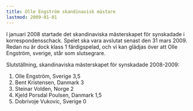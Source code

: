 ```yaml
---
title: Olle Engström skandinavisk mästare
lastmod: 2009-01-01
---
```


I januari 2008 startade det skandinaviska mästerskapet för synskadade i korrespondensschack. Spelet ska vara avslutat senast den 31 mars 2009. Redan nu är dock klass 1 färdigspelad, och vi kan glädjas över att Olle Engström, sverige, står som slutsegrare.

Slutställning, skandinaviska mästerskapet för synskadade 2008-2009:

1. Olle Engström, Sverige 3,5
2. Bent Kristensen, Danmark 3
3. Steinar Volden, Norge 2
4. Kjeld Porsdal Poulsen, Danmark 1,5
5. Dobrivoje Vukovic, Sverige 0